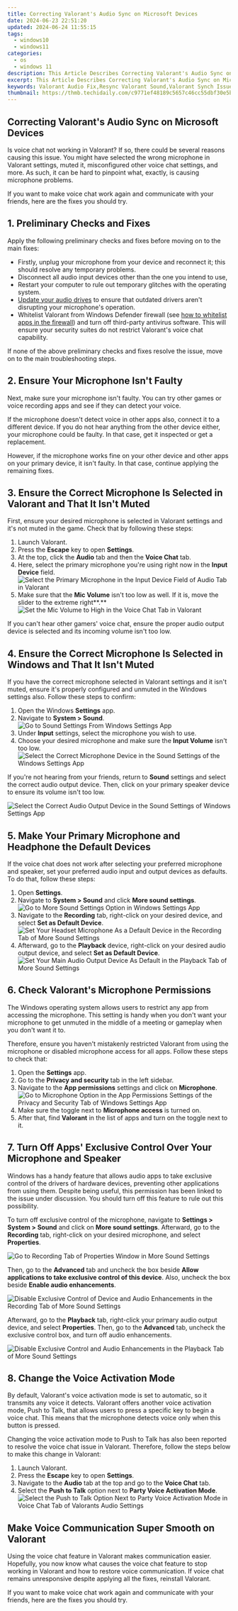 ```yaml
---
title: Correcting Valorant's Audio Sync on Microsoft Devices
date: 2024-06-23 22:51:20
updated: 2024-06-24 11:55:15
tags:
  - windows10
  - windows11
categories:
  - os
  - windows 11
description: This Article Describes Correcting Valorant's Audio Sync on Microsoft Devices
excerpt: This Article Describes Correcting Valorant's Audio Sync on Microsoft Devices
keywords: Valorant Audio Fix,Resync Valorant Sound,Valorant Synch Issue,Audio Delay in Valorant,Adjust Valorant Ping,Microsoft Valorant Sync,Devices Valorant Timing
thumbnail: https://thmb.techidaily.com/c9771ef48189c5657c46cc55dbf30e5b22c5c13c4b41b02a192204985e15f302.jpg
---
```


## Correcting Valorant's Audio Sync on Microsoft Devices

 Is voice chat not working in Valorant? If so, there could be several reasons causing this issue. You might have selected the wrong microphone in Valorant settings, muted it, misconfigured other voice chat settings, and more. As such, it can be hard to pinpoint what, exactly, is causing microphone problems.

 If you want to make voice chat work again and communicate with your friends, here are the fixes you should try.

## 1\. Preliminary Checks and Fixes

 Apply the following preliminary checks and fixes before moving on to the main fixes:

* Firstly, unplug your microphone from your device and reconnect it; this should resolve any temporary problems.
* Disconnect all audio input devices other than the one you intend to use,
* Restart your computer to rule out temporary glitches with the operating system.
* [Update your audio drives](https://www.makeuseof.com/how-to-update-audio-drivers-windows-11/) to ensure that outdated drivers aren't disrupting your microphone's operation.
* Whitelist Valorant from Windows Defender firewall (see [how to whitelist apps in the firewall](https://www.makeuseof.com/how-to-allow-apps-windows-firewall/)) and turn off third-party antivirus software. This will ensure your security suites do not restrict Valorant's voice chat capability.

 If none of the above preliminary checks and fixes resolve the issue, move on to the main troubleshooting steps.

## 2\. Ensure Your Microphone Isn't Faulty

 Next, make sure your microphone isn't faulty. You can try other games or voice recording apps and see if they can detect your voice.

 If the microphone doesn't detect voice in other apps also, connect it to a different device. If you do not hear anything from the other device either, your microphone could be faulty. In that case, get it inspected or get a replacement.

 However, if the microphone works fine on your other device and other apps on your primary device, it isn't faulty. In that case, continue applying the remaining fixes.

## 3\. Ensure the Correct Microphone Is Selected in Valorant and That It Isn't Muted

 First, ensure your desired microphone is selected in Valorant settings and it's not muted in the game. Check that by following these steps:

1. Launch Valorant.
2. Press the **Escape** key to open **Settings**.
3. At the top, click the **Audio** tab and then the **Voice Chat** tab.
4. Here, select the primary microphone you're using right now in the **Input Device** field.  
![Select the Primary Microphone in the Input Device Field of Audio Tab in Valorant](https://static1.makeuseofimages.com/wordpress/wp-content/uploads/2023/07/2-select-the-primary-microphone-in-the-input-device-field-of-audio-tab-in-valorant.jpg)
5. Make sure that the **Mic Volume** isn't too low as well. If it is, move the slider to the extreme right**.**  
![Set the Mic Volume to High in the Voice Chat Tab in Valorant](https://static1.makeuseofimages.com/wordpress/wp-content/uploads/2023/07/3-set-the-mic-volume-to-high-in-the-voice-chat-tab-in-valorant.jpg)

 If you can't hear other gamers' voice chat, ensure the proper audio output device is selected and its incoming volume isn't too low.

## 4\. Ensure the Correct Microphone Is Selected in Windows and That It Isn't Muted

 If you have the correct microphone selected in Valorant settings and it isn't muted, ensure it's properly configured and unmuted in the Windows settings also. Follow these steps to confirm:

1. Open the Windows **Settings** app.
2. Navigate to **System > Sound**.  
![Go to Sound Settings From Windows Settings App](https://static1.makeuseofimages.com/wordpress/wp-content/uploads/2023/07/4-go-to-sound-settings-from-windows-settings-app.jpg)
3. Under **Input** settings, select the microphone you wish to use.
4. Choose your desired microphone and make sure the **Input Volume** isn't too low.  
![Select the Correct Microphone Device in the Sound Settings of the Windows Settings App](https://static1.makeuseofimages.com/wordpress/wp-content/uploads/2023/07/5-select-the-correct-microphone-device-in-the-sound-settings-of-the-windows-settings-app.jpg)

 If you're not hearing from your friends, return to **Sound** settings and select the correct audio output device. Then, click on your primary speaker device to ensure its volume isn't too low.

![Select the Correct Audio Output Device in the Sound Settings of Windows Settings App](https://static1.makeuseofimages.com/wordpress/wp-content/uploads/2023/07/6-select-the-correct-audio-output-device-in-the-sound-settings-of-windows-settings-app.jpg)

## 5\. Make Your Primary Microphone and Headphone the Default Devices

 If the voice chat does not work after selecting your preferred microphone and speaker, set your preferred audio input and output devices as defaults. To do that, follow these steps:

1. Open **Settings**.
2. Navigate to **System > Sound** and click **More sound settings**.  
![Go to More Sound Settings Option in Windows Settings App](https://static1.makeuseofimages.com/wordpress/wp-content/uploads/2023/07/7-go-to-more-sound-settings-option-in-windows-settings-app.jpg)
3. Navigate to the **Recording** tab, right-click on your desired device, and select **Set as Default Device**.  
![Set Your Headset Microphone As a Default Device in the Recording Tab of More Sound Settings](https://static1.makeuseofimages.com/wordpress/wp-content/uploads/2023/06/6-set-your-headset-microphone-as-a-default-device-in-the-recording-tab-of-more-sound-settings.jpg)
4. Afterward, go to the **Playback** device, right-click on your desired audio output device, and select **Set as Default Device**.  
![Set Your Main Audio Output Device As Default in the Playback Tab of More Sound Settings](https://static1.makeuseofimages.com/wordpress/wp-content/uploads/2023/05/6-set-your-main-audio-output-device-as-default-in-the-playback-tab-of-more-sound-settings.jpg)

## 6\. Check Valorant's Microphone Permissions

 The Windows operating system allows users to restrict any app from accessing the microphone. This setting is handy when you don't want your microphone to get unmuted in the middle of a meeting or gameplay when you don't want it to.

 Therefore, ensure you haven't mistakenly restricted Valorant from using the microphone or disabled microphone access for all apps. Follow these steps to check that:

1. Open the **Settings** app.
2. Go to the **Privacy and security** tab in the left sidebar.
3. Navigate to the **App permissions** settings and click on **Microphone**.  
![Go to Microphone Option in the App Permissions Settings of the Privacy and Security Tab of Windows Settings App](https://static1.makeuseofimages.com/wordpress/wp-content/uploads/2023/07/10-go-to-microphone-option-in-the-app-permissions-settings-of-the-privacy-and-security-tab-of-windows-settings-app.jpg)
4. Make sure the toggle next to **Microphone access** is turned on.
5. After that, find **Valorant** in the list of apps and turn on the toggle next to it.

## 7\. Turn Off Apps' Exclusive Control Over Your Microphone and Speaker

 Windows has a handy feature that allows audio apps to take exclusive control of the drivers of hardware devices, preventing other applications from using them. Despite being useful, this permission has been linked to the issue under discussion. You should turn off this feature to rule out this possibility.

 To turn off exclusive control of the microphone, navigate to **Settings > System > Sound** and click on **More sound settings**. Afterward, go to the **Recording** tab, right-click on your desired microphone, and select **Properties**.

![Go to Recording Tab of Properties Window in More Sound Settings](https://static1.makeuseofimages.com/wordpress/wp-content/uploads/2023/07/13-go-to-recording-tab-of-properties-window-in-more-sound-settings.jpg)

 Then, go to the **Advanced** tab and uncheck the box beside **Allow applications to take exclusive control of this device**. Also, uncheck the box beside **Enable audio enhancements**.

![Disable Exclusive Control of Device and Audio Enhancements in the Recording Tab of More Sound Settings](https://static1.makeuseofimages.com/wordpress/wp-content/uploads/2023/07/14-disable-exclusive-control-of-device-and-audio-enhancements-in-the-recording-tab-of-more-sound-settings.jpg)

 Afterward, go to the **Playback** tab, right-click your primary audio output device, and select **Properties**. Then, go to the **Advanced** tab, uncheck the exclusive control box, and turn off audio enhancements.

![Disable Exclusive Control and Audio Enhancements in the Playback Tab of More Sound Settings](https://static1.makeuseofimages.com/wordpress/wp-content/uploads/2023/07/15-disable-exclusive-control-and-audio-enhancements-in-the-playback-tab-of-more-sound-settings.jpg)

## 8\. Change the Voice Activation Mode

 By default, Valorant's voice activation mode is set to automatic, so it transmits any voice it detects. Valorant offers another voice activation mode, Push to Talk, that allows users to press a specific key to begin a voice chat. This means that the microphone detects voice only when this button is pressed.

 Changing the voice activation mode to Push to Talk has also been reported to resolve the voice chat issue in Valorant. Therefore, follow the steps below to make this change in Valorant:

1. Launch Valorant.
2. Press the **Escape** key to open **Settings**.
3. Navigate to the **Audio** tab at the top and go to the **Voice Chat** tab.
4. Select the **Push to Talk** option next to **Party Voice Activation Mode**.  
![Select the Push to Talk Option Next to Party Voice Activation Mode in Voice Chat Tab of Valorants Audio Settings](https://static1.makeuseofimages.com/wordpress/wp-content/uploads/2023/07/12-select-the-push-to-talk-option-next-to-party-voice-activation-mode-in-voice-chat-tab-of-valorants-audio-settings.jpg)

## Make Voice Communication Super Smooth on Valorant

 Using the voice chat feature in Valorant makes communication easier. Hopefully, you now know what causes the voice chat feature to stop working in Valorant and how to restore voice communication. If voice chat remains unresponsive despite applying all the fixes, reinstall Valorant.

 If you want to make voice chat work again and communicate with your friends, here are the fixes you should try.
